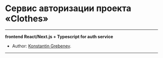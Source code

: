 # Сервис авторизации проекта «Clothes»

---

**frontend React/Next.js + Typescript for auth service**

- Author: [Konstantin Grebenev](https://grebenev.com).

---
